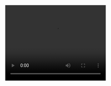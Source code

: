 <video src="https://github.com/Jefferson-Aggor/Bubble-Tracking/blob/main/output.avi" width="320" height="240" controls>
  Output
</video>
